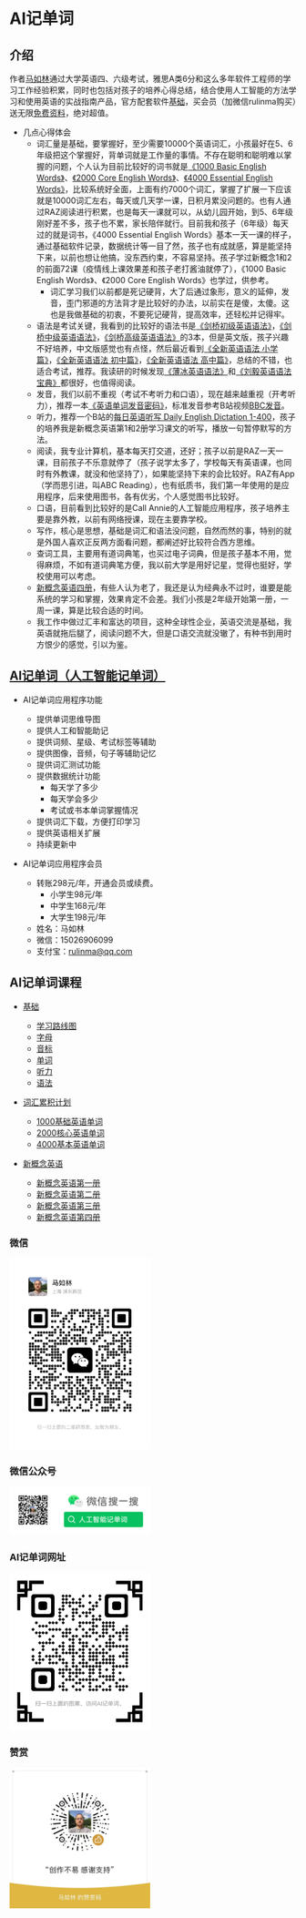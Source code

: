 # AI记单词

## 介绍

作者[马如林](https://about.rulinma.com)通过大学英语四、六级考试，雅思A类6分和这么多年软件工程师的学习工作经验积累，同时也包括对孩子的培养心得总结，结合使用人工智能的方法学习和使用英语的实战指南产品，官方配套软件[基础](https://www.xianglesong.com)，买会员（加微信rulinma购买）送无限[免费资料](Resource.md)，绝对超值。

* 几点心得体会
  * 词汇量是基础，要掌握好，至少需要10000个英语词汇，小孩最好在5、6年级把这个掌握好，背单词就是工作量的事情。不存在聪明和聪明难以掌握的问题，个人认为目前比较好的词书就是[《1000 Basic English Words》](https://book.douban.com/subject/36419844/)、[《2000 Core English Words》](https://book.douban.com/subject/35073429/)、[《4000 Essential English Words》](https://book.douban.com/subject/17659962/)，比较系统好全面，上面有约7000个词汇，掌握了扩展一下应该就是10000词汇左右，每天或几天学一课，日积月累没问题的。也有人通过RAZ阅读进行积累，也是每天一课就可以，从幼儿园开始，到5、6年级刚好差不多，孩子也不累，家长陪伴就行。目前我和孩子（6年级）每天过的就是词书，《4000 Essential English Words》基本一天一课的样子，通过基础软件记录，数据统计等一目了然，孩子也有成就感，算是能坚持下来，以前也想让他搞，没东西约束，不容易坚持。孩子学过新概念1和2的前面72课（疫情线上课效果差和孩子老打酱油就停了），《1000 Basic English Words》、《2000 Core English Words》也学过，供参考。
    * 词汇学习我们以前都是死记硬背，大了后通过象形，意义的延伸，发音，歪门邪道的方法背才是比较好的办法，以前实在是傻，太傻。这也是我做基础的初衷，不要死记硬背，提高效率，还轻松并记得牢。
  * 语法是考试关键，我看到的比较好的语法书是[《剑桥初级英语语法》](http://product.dangdang.com/23968664.html)，[《剑桥中级英语语法》](http://product.dangdang.com/23957345.html)，[《剑桥高级英语语法》](http://product.dangdang.com/23412072.html)的3本，但是英文版，孩子兴趣不好培养，中文版感觉也有点怪，然后最近看到[《全新英语语法 小学篇》](http://product.dangdang.com/25199625.html)，[《全新英语语法 初中篇》](http://product.dangdang.com/25199623.html)，[《全新英语语法 高中篇》](http://product.dangdang.com/25199624.html)，总结的不错，也适合考试，推荐。我读研的时候发现[《薄冰英语语法》](http://product.dangdang.com/26482383.html)和[《刘毅英语语法宝典》](https://book.douban.com/subject/3812715)都很好，也值得阅读。
  * 发音，我们以前不重视（考试不考听力和口语），现在越来越重视（开考听力），推荐一本[《英语单词发音密码》](http://product.dangdang.com/24167524.html)，标准发音参考B站视频[BBC发音](https://www.bilibili.com/video/BV1Y4411M7Ac)。
  * 听力，推荐一个B站的[每日英语听写 Daily English Dictation 1-400](https://www.bilibili.com/video/BV1U7411a7xG)，孩子的培养我是新概念英语第1和2册学习课文的听写，播放一句暂停默写的方法。
  * 阅读，我专业计算机，基本每天打交道，还好；孩子以前是RAZ一天一课，目前孩子不乐意就停了（孩子说学太多了，学校每天有英语课，也同时有外教课，就没和他坚持了），如果能坚持下来的会比较好。RAZ有App（学而思引进，叫ABC Reading），也有纸质书，我们第一年使用的是应用程序，后来使用图书，各有优劣，个人感觉图书比较好。
  * 口语，目前看到比较好的是Call Annie的人工智能应用程序，孩子培养主要是靠外教，以前有网络授课，现在主要靠学校。
  * 写作，核心是思想，基础是词汇和语法没问题，自然而然的事，特别的就是外国人喜欢正反两方面看问题，都阐述好比较符合西方思维。
  * 查词工具，主要用有道词典笔，也买过电子词典，但是孩子基本不用，觉得麻烦，不如有道词典笔方便，我以前大学是用好记星，觉得也挺好，学校使用可以考虑。
  * [新概念英语四册](http://product.dangdang.com/25329075.html)，有些人认为老了，我还是认为经典永不过时，谁要是能系统的学习和掌握，效果肯定不会差。我们小孩是2年级开始第一册，一周一课，算是比较合适的时间。
  * 我工作中做过汇丰和富达的项目，这种全球性企业，英语交流是基础，我英语就拖后腿了，阅读问题不大，但是口语交流就没辙了，有种书到用时方恨少的感觉，引以为鉴。

## [AI记单词（人工智能记单词）](https://www.xianglesong.com)

* AI记单词应用程序功能
  * 提供单词思维导图
  * 提供人工和智能助记
  * 提供词频、星级、考试标签等辅助
  * 提供图像，音频，句子等辅助记忆
  * 提供词汇测试功能
  * 提供数据统计功能
    * 每天学了多少
    * 每天学会多少
    * 考试或书本单词掌握情况
  * 提供词汇下载，方便打印学习
  * 提供英语相关扩展
  * 持续更新中

* AI记单词应用程序会员
  * 转账298元/年，开通会员或续费。
    * 小学生98元/年
    * 中学生168元/年
    * 大学生198元/年
  * 姓名：马如林
  * 微信：15026906099
  * 支付宝：<rulinma@qq.com>

## AI记单词课程

* [基础](/课程/基础/README.md)
  * [学习路线图](/课程/基础/学习路线图/README.md)
  * [字母](/课程/基础/字母/README.md)
  * [音标](/课程/基础/音标/README.md)
  * [单词](/课程/基础/单词/README.md)
  * [听力](/课程/基础/听力/README.md)
  * [语法](/课程/基础/语法/README.md)

* [词汇累积计划](/词汇累积计划//README.md)
  * [1000基础英语单词](/词汇累积计划/1000基础英语单词/README.md)
  * [2000核心英语单词](/词汇累积计划/2000核心英语单词/README.md)
  * [4000基本英语单词](/词汇累积计划/4000基本英语单词/README.md)

* [新概念英语](/词汇累积计划/新概念英语/README.md)
  * [新概念英语第一册](/词汇累积计划/新概念英语/新概念英语第一册README.md)
  * [新概念英语第二册](/词汇累积计划/新概念英语/新概念英语第二册/README.md)
  * [新概念英语第三册](/词汇累积计划/新概念英语/新概念英语第三册/README.md)
  * [新概念英语第四册](/词汇累积计划/新概念英语/新概念英语第四册/README.md)


### 微信

<img src="/images/wx_marulin.jpeg" width="49%" alt="马如林的微信"/>

### 微信公众号

<img src="/images/wx_word_sub.png" width="49%" alt="AI记单词微信公众号"/>

### AI记单词网址

<img src="/images/xianglesong.png" width="49%" alt="AI记单词网址"/>

### 赞赏

<img src="/images/wx_bonus_create_support.jpeg" width="49%" alt="创作不易 感谢支持"/>
